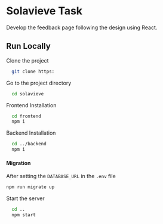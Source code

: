 
# Solavieve Task

Develop the feedback page following the design using React.


## Run Locally

Clone the project

```bash
  git clone https:
```

Go to the project directory

```bash
  cd solavieve
```

Frontend Installation

```bash
  cd frontend
  npm i
```

Backend Installation

```bash
  cd ../backend
  npm i
```
#### Migration
After setting the `DATABASE_URL` in the `.env` file
```bash
npm run migrate up
```

Start the server

```bash
  cd ..
  npm start
```


